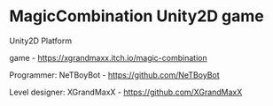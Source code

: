 # MagicCombination Unity2D game
Unity2D Platform

game - https://xgrandmaxx.itch.io/magic-combination

Programmer: NeTBoyBot - https://github.com/NeTBoyBot

Level designer: XGrandMaxX - https://github.com/XGrandMaxX
